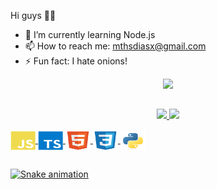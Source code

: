 Hi guys 👋😊

- 🌱 I’m currently learning Node.js
- 📫 How to reach me: mthsdiasx@gmail.com
- ⚡ Fun fact: I hate onions!

<center>
  <a href="https://www.linkedin.com/in/-matheusdias/" target="_blank"><img src="https://img.shields.io/badge/-LinkedIn-%230077B5?style=for-the-badge&logo=linkedin&logoColor=white" target="_blank"></a> </center>

##

<div align="center">
  <a href="https://github.com/Dias-Matheus">
  <img height="180em" src="https://github-readme-stats.vercel.app/api?username=Dias-Matheus&show_icons=true&theme=github_dark&include_all_commits=true&count_private=true"/>
  <img height="180em" src="https://github-readme-stats.vercel.app/api/top-langs/?username=Dias-Matheus&layout=compact&langs_count=7&theme=github_dark"/>
</div>
  <div style="display: inline_block"><br>
  <img align="center" alt="Math-Js" height="30" width="40" src="https://raw.githubusercontent.com/devicons/devicon/master/icons/javascript/javascript-plain.svg">
  <img align="center" alt="Math-Ts" height="30" width="40" src="https://raw.githubusercontent.com/devicons/devicon/master/icons/typescript/typescript-plain.svg">
  <img align="center" alt="Math-HTML" height="30" width="40" src="https://raw.githubusercontent.com/devicons/devicon/master/icons/html5/html5-original.svg">
  <img align="center" alt="Math-CSS" height="30" width="40" src="https://raw.githubusercontent.com/devicons/devicon/master/icons/css3/css3-original.svg">
  <img align="center" alt="Math-Python" height="30" width="40" src="https://raw.githubusercontent.com/devicons/devicon/master/icons/python/python-original.svg">
    </div>
  </center>
</div>

##
 
  ![Snake animation](https://github.com/Dias-Matheus/Dias-Matheus/blob/output/github-contribution-grid-snake.svg)
 
</div>
